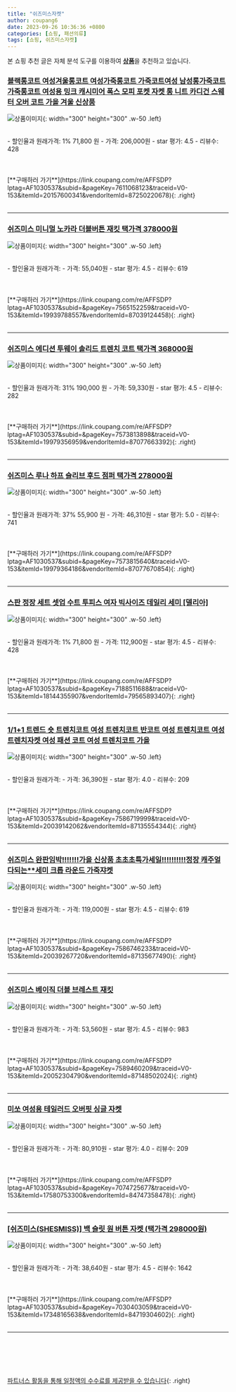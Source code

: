 ```yaml
---
title: "쉬즈미스자켓"
author: coupang6
date: 2023-09-26 10:36:36 +0800
categories: [쇼핑, 패션의류]
tags: [쇼핑, 쉬즈미스자켓]
---
```


본 쇼핑 추천 글은 자체 분석 도구를 이용하여 [**상품**](https://link.coupang.com/a/bao1ui)을 추천하고 있습니다.

### [블랙롱코트 여성겨울롱코트 여성가죽롱코트 가죽코트여성 남성롱가죽코트 가죽롱코트 여성용 밍크 캐시미어 폭스 모피 포켓 자켓 롱 니트 카디건 스웨터 오버 코트 가을 겨울 신상품](https://link.coupang.com/re/AFFSDP?lptag=AF1030537&subid=&pageKey=7611068123&traceid=V0-153&itemId=20157600341&vendorItemId=87250220678)

![상품이미지](https://thumbnail6.coupangcdn.com/thumbnails/remote/230x230ex/image/vendor_inventory/8c27/31c34af062f7beb76b09b07b52ee3272c50beaf75371bb3ce149221347db.jpg){: width="300" height="300" .w-50 .left}


<br>
- 할인율과 원래가격: 1%  71,800   원
- 가격: 206,000원
- star 평가: 4.5
- 리뷰수: 428
<br>
<br>
<br>
<br>
[**구매하러 가기**](https://link.coupang.com/re/AFFSDP?lptag=AF1030537&subid=&pageKey=7611068123&traceid=V0-153&itemId=20157600341&vendorItemId=87250220678){: .right}
<br>
<br>

---

### [쉬즈미스 미니멀 노카라 더블버튼 재킷 택가격 378000원](https://link.coupang.com/re/AFFSDP?lptag=AF1030537&subid=&pageKey=7565152259&traceid=V0-153&itemId=19939788557&vendorItemId=87039124458)

![상품이미지](https://thumbnail10.coupangcdn.com/thumbnails/remote/230x230ex/image/vendor_inventory/cae0/9a8c7dd444183ad3e3a112bc686801ef33e6f9a4c77dafabe794c0c0c842.jpg){: width="300" height="300" .w-50 .left}


<br>
- 할인율과 원래가격: 
- 가격: 55,040원
- star 평가: 4.5
- 리뷰수: 619
<br>
<br>
<br>
<br>
[**구매하러 가기**](https://link.coupang.com/re/AFFSDP?lptag=AF1030537&subid=&pageKey=7565152259&traceid=V0-153&itemId=19939788557&vendorItemId=87039124458){: .right}
<br>
<br>

---

### [쉬즈미스 에디션 투웨이 솔리드 트렌치 코트 택가격 368000원](https://link.coupang.com/re/AFFSDP?lptag=AF1030537&subid=&pageKey=7573813898&traceid=V0-153&itemId=19979356959&vendorItemId=87077663392)

![상품이미지](https://thumbnail6.coupangcdn.com/thumbnails/remote/230x230ex/image/vendor_inventory/a1d6/6cce534c2c000050bb61490b0b8b2a646926a791086f016a6f4355fbe7fe.jpg){: width="300" height="300" .w-50 .left}


<br>
- 할인율과 원래가격: 31%  190,000   원
- 가격: 59,330원
- star 평가: 4.5
- 리뷰수: 282
<br>
<br>
<br>
<br>
[**구매하러 가기**](https://link.coupang.com/re/AFFSDP?lptag=AF1030537&subid=&pageKey=7573813898&traceid=V0-153&itemId=19979356959&vendorItemId=87077663392){: .right}
<br>
<br>

---

### [쉬즈미스 루나 하프 슬리브 후드 점퍼 택가격 278000원](https://link.coupang.com/re/AFFSDP?lptag=AF1030537&subid=&pageKey=7573815640&traceid=V0-153&itemId=19979364186&vendorItemId=87077670854)

![상품이미지](https://thumbnail8.coupangcdn.com/thumbnails/remote/230x230ex/image/vendor_inventory/6b57/69a26523af9e947fb6eb03a5916bc8ba726bae6a3b3e0fc798720bb1687b.jpg){: width="300" height="300" .w-50 .left}


<br>
- 할인율과 원래가격: 37%  55,900   원
- 가격: 46,310원
- star 평가: 5.0
- 리뷰수: 741
<br>
<br>
<br>
<br>
[**구매하러 가기**](https://link.coupang.com/re/AFFSDP?lptag=AF1030537&subid=&pageKey=7573815640&traceid=V0-153&itemId=19979364186&vendorItemId=87077670854){: .right}
<br>
<br>

---

### [스판 정장 세트 셋업 수트 투피스 여자 빅사이즈 데일리 세미 [델리아]](https://link.coupang.com/re/AFFSDP?lptag=AF1030537&subid=&pageKey=7188511688&traceid=V0-153&itemId=18144355907&vendorItemId=79565893407)

![상품이미지](https://thumbnail9.coupangcdn.com/thumbnails/remote/230x230ex/image/vendor_inventory/bb80/34313f1091762d51940071a212af2767062d366b4cf8ade52bc32c7881fb.jpg){: width="300" height="300" .w-50 .left}


<br>
- 할인율과 원래가격: 1%  71,800   원
- 가격: 112,900원
- star 평가: 4.5
- 리뷰수: 428
<br>
<br>
<br>
<br>
[**구매하러 가기**](https://link.coupang.com/re/AFFSDP?lptag=AF1030537&subid=&pageKey=7188511688&traceid=V0-153&itemId=18144355907&vendorItemId=79565893407){: .right}
<br>
<br>

---

### [1/1+1 트렌드 숏 트렌치코트 여성 트렌치코트 반코트 여성 트렌치코트 여성 트렌치자켓 여성 패션 코트 여성 트렌치코트 가을](https://link.coupang.com/re/AFFSDP?lptag=AF1030537&subid=&pageKey=7586719999&traceid=V0-153&itemId=20039142062&vendorItemId=87135554344)

![상품이미지](https://thumbnail8.coupangcdn.com/thumbnails/remote/230x230ex/image/vendor_inventory/f2ab/dabd9c21172327412bc1a4ff7cf30ce8aad865226705118f55591e869a78.jpg){: width="300" height="300" .w-50 .left}


<br>
- 할인율과 원래가격: 
- 가격: 36,390원
- star 평가: 4.0
- 리뷰수: 209
<br>
<br>
<br>
<br>
[**구매하러 가기**](https://link.coupang.com/re/AFFSDP?lptag=AF1030537&subid=&pageKey=7586719999&traceid=V0-153&itemId=20039142062&vendorItemId=87135554344){: .right}
<br>
<br>

---

### [쉬즈미스 완판임박!!!!!!!가을 신상품 초초초특가세일!!!!!!!!!!정장 캐주얼 다되는**세미 크롭 라운드 가죽쟈켓](https://link.coupang.com/re/AFFSDP?lptag=AF1030537&subid=&pageKey=7586746233&traceid=V0-153&itemId=20039267720&vendorItemId=87135677490)

![상품이미지](https://thumbnail8.coupangcdn.com/thumbnails/remote/230x230ex/image/vendor_inventory/d132/47a06b7137b27654aff78bf0b7dab96d831571f161c52788d3148e96b30e.jpg){: width="300" height="300" .w-50 .left}


<br>
- 할인율과 원래가격: 
- 가격: 119,000원
- star 평가: 4.5
- 리뷰수: 619
<br>
<br>
<br>
<br>
[**구매하러 가기**](https://link.coupang.com/re/AFFSDP?lptag=AF1030537&subid=&pageKey=7586746233&traceid=V0-153&itemId=20039267720&vendorItemId=87135677490){: .right}
<br>
<br>

---

### [쉬즈미스 베이직 더블 브레스트 재킷](https://link.coupang.com/re/AFFSDP?lptag=AF1030537&subid=&pageKey=7589460209&traceid=V0-153&itemId=20052304790&vendorItemId=87148502024)

![상품이미지](https://thumbnail8.coupangcdn.com/thumbnails/remote/230x230ex/image/vendor_inventory/01cb/13d449456c5d11b547c785af68848a0c84362ab654ba96b8abfd8b375a7e.jpg){: width="300" height="300" .w-50 .left}


<br>
- 할인율과 원래가격: 
- 가격: 53,560원
- star 평가: 4.5
- 리뷰수: 983
<br>
<br>
<br>
<br>
[**구매하러 가기**](https://link.coupang.com/re/AFFSDP?lptag=AF1030537&subid=&pageKey=7589460209&traceid=V0-153&itemId=20052304790&vendorItemId=87148502024){: .right}
<br>
<br>

---

### [미쏘 여성용 테일러드 오버핏 싱글 자켓](https://link.coupang.com/re/AFFSDP?lptag=AF1030537&subid=&pageKey=7074725677&traceid=V0-153&itemId=17580753300&vendorItemId=84747358478)

![상품이미지](https://thumbnail8.coupangcdn.com/thumbnails/remote/230x230ex/image/retail/images/5644633322947924-9941a781-2b29-45be-8781-f25310c78c4c.jpg){: width="300" height="300" .w-50 .left}


<br>
- 할인율과 원래가격: 
- 가격: 80,910원
- star 평가: 4.0
- 리뷰수: 209
<br>
<br>
<br>
<br>
[**구매하러 가기**](https://link.coupang.com/re/AFFSDP?lptag=AF1030537&subid=&pageKey=7074725677&traceid=V0-153&itemId=17580753300&vendorItemId=84747358478){: .right}
<br>
<br>

---

### [[쉬즈미스(SHESMISS)] 백 슬릿 원 버튼 자켓 (택가격 298000원)](https://link.coupang.com/re/AFFSDP?lptag=AF1030537&subid=&pageKey=7030403059&traceid=V0-153&itemId=17348165638&vendorItemId=84719304602)

![상품이미지](https://thumbnail7.coupangcdn.com/thumbnails/remote/230x230ex/image/vendor_inventory/3891/9e64bb026e1ea1006c3af5fd734bdf61ed540e6984f9f4160159469fc671.jpg){: width="300" height="300" .w-50 .left}


<br>
- 할인율과 원래가격: 
- 가격: 38,640원
- star 평가: 4.5
- 리뷰수: 1642
<br>
<br>
<br>
<br>
[**구매하러 가기**](https://link.coupang.com/re/AFFSDP?lptag=AF1030537&subid=&pageKey=7030403059&traceid=V0-153&itemId=17348165638&vendorItemId=84719304602){: .right}
<br>
<br>

---
<br><br><br><br><br> [파트너스 활동을 통해 일정액의 수수료를 제공받을 수 있습니다](https://link.coupang.com/a/bao1ui){: .right}